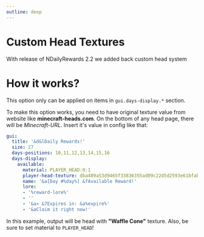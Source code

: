 ```yaml
---
outline: deep
---
```


# Custom Head Textures

With release of NDailyRewards 2.2 we added back custom head system

# How it works?
This option only can be applied on items in `gui.days-display.*` section.

To make this option works, you need to have original texture value from website like **minecraft-heads.com**. On the bottom of any head page, there will be *Minecraft-URL*. Insert it's value in config like that:

```yaml
gui:
  title: '&d&lDaily Rewards!'
  size: 27
  days-positions: 10,11,12,13,14,15,16
  days-display:
    available:
      material: PLAYER_HEAD:0:1
      player-head-texture: dba489a53d9465f33836355ad09c22d5d2593e61bfab45fc19062a751c4005a2
      name: '&a[Day #%day%] &fAvailable Reward!'
      lore:
      - '%reward-lore%'
      - ''
      - '&a» &7Expires in: &a%expire%'
      - '&aClaim it right now!'
```

In this example, output will be head with **"Waffle Cone"** texture. Also, be sure to set material to `PLAYER_HEAD`!